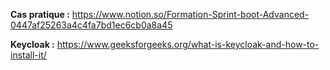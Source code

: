 **Cas pratique :** 
https://www.notion.so/Formation-Sprint-boot-Advanced-0447af25263a4c4fa7bd1ec6cb0a8a45

**Keycloak :**
https://www.geeksforgeeks.org/what-is-keycloak-and-how-to-install-it/
